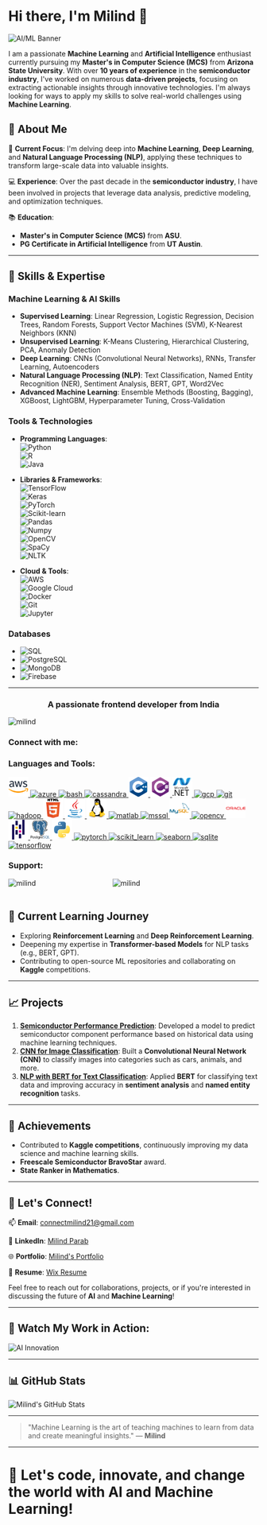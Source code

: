# Hi there, I'm Milind 👋

![AI/ML Banner](https://media.giphy.com/media/iIGT8Y1rOYhBpdHh1C/giphy.gif)

I am a passionate **Machine Learning** and **Artificial Intelligence** enthusiast currently pursuing my **Master's in Computer Science (MCS)** from **Arizona State University**. With over **10 years of experience** in the **semiconductor industry**, I've worked on numerous **data-driven projects**, focusing on extracting actionable insights through innovative technologies. I'm always looking for ways to apply my skills to solve real-world challenges using **Machine Learning**.

## 🚀 About Me

🔬 **Current Focus**: I'm delving deep into **Machine Learning**, **Deep Learning**, and **Natural Language Processing (NLP)**, applying these techniques to transform large-scale data into valuable insights.

💻 **Experience**: Over the past decade in the **semiconductor industry**, I have been involved in projects that leverage data analysis, predictive modeling, and optimization techniques.

📚 **Education**:  
- **Master's in Computer Science (MCS)** from **ASU**.  
- **PG Certificate in Artificial Intelligence** from **UT Austin**.

---

## 🧠 Skills & Expertise

### **Machine Learning & AI Skills**

- **Supervised Learning**: Linear Regression, Logistic Regression, Decision Trees, Random Forests, Support Vector Machines (SVM), K-Nearest Neighbors (KNN)
- **Unsupervised Learning**: K-Means Clustering, Hierarchical Clustering, PCA, Anomaly Detection
- **Deep Learning**: CNNs (Convolutional Neural Networks), RNNs, Transfer Learning, Autoencoders
- **Natural Language Processing (NLP)**: Text Classification, Named Entity Recognition (NER), Sentiment Analysis, BERT, GPT, Word2Vec
- **Advanced Machine Learning**: Ensemble Methods (Boosting, Bagging), XGBoost, LightGBM, Hyperparameter Tuning, Cross-Validation

### **Tools & Technologies**

- **Programming Languages**:  
  ![Python](https://img.shields.io/badge/python-3776AB?style=for-the-badge&logo=python&logoColor=white)  
  ![R](https://img.shields.io/badge/R-276DC3?style=for-the-badge&logo=r&logoColor=white)  
  ![Java](https://img.shields.io/badge/Java-007396?style=for-the-badge&logo=java&logoColor=white)
  
- **Libraries & Frameworks**:  
  ![TensorFlow](https://img.shields.io/badge/TensorFlow-FF6F00?style=for-the-badge&logo=tensorflow&logoColor=white)  
  ![Keras](https://img.shields.io/badge/Keras-D00000?style=for-the-badge&logo=keras&logoColor=white)  
  ![PyTorch](https://img.shields.io/badge/PyTorch-EE4C2C?style=for-the-badge&logo=pytorch&logoColor=white)  
  ![Scikit-learn](https://img.shields.io/badge/Scikit--learn-F7931E?style=for-the-badge&logo=scikit-learn&logoColor=white)  
  ![Pandas](https://img.shields.io/badge/Pandas-150458?style=for-the-badge&logo=pandas&logoColor=white)  
  ![Numpy](https://img.shields.io/badge/Numpy-013243?style=for-the-badge&logo=numpy&logoColor=white)  
  ![OpenCV](https://img.shields.io/badge/OpenCV-5C3EE8?style=for-the-badge&logo=opencv&logoColor=white)  
  ![SpaCy](https://img.shields.io/badge/SpaCy-2C3E50?style=for-the-badge&logo=spacy&logoColor=white)  
  ![NLTK](https://img.shields.io/badge/NLTK-4C1A50?style=for-the-badge&logo=nltk&logoColor=white)
  
- **Cloud & Tools**:  
  ![AWS](https://img.shields.io/badge/AWS-232F3E?style=for-the-badge&logo=amazonaws&logoColor=white)  
  ![Google Cloud](https://img.shields.io/badge/Google_Cloud-4285F4?style=for-the-badge&logo=googlecloud&logoColor=white)  
  ![Docker](https://img.shields.io/badge/Docker-2496ED?style=for-the-badge&logo=docker&logoColor=white)  
  ![Git](https://img.shields.io/badge/Git-F05032?style=for-the-badge&logo=git&logoColor=white)  
  ![Jupyter](https://img.shields.io/badge/Jupyter-F37626?style=for-the-badge&logo=jupyter&logoColor=white)
  
### **Databases**

- ![SQL](https://img.shields.io/badge/SQL-4479A1?style=for-the-badge&logo=sqlite&logoColor=white)
- ![PostgreSQL](https://img.shields.io/badge/PostgreSQL-316192?style=for-the-badge&logo=postgresql&logoColor=white)
- ![MongoDB](https://img.shields.io/badge/MongoDB-4EA94B?style=for-the-badge&logo=mongodb&logoColor=white)
- ![Firebase](https://img.shields.io/badge/Firebase-FFCA28?style=for-the-badge&logo=firebase&logoColor=black)

---
<h3 align="center">A passionate frontend developer from India</h3>

<p align="left"> <img src="https://komarev.com/ghpvc/?username=milind&label=Profile%20views&color=0e75b6&style=flat" alt="milind" /> </p>

<h3 align="left">Connect with me:</h3>
<p align="left">
</p>

<h3 align="left">Languages and Tools:</h3>
<p align="left"> <a href="https://aws.amazon.com" target="_blank" rel="noreferrer"> <img src="https://raw.githubusercontent.com/devicons/devicon/master/icons/amazonwebservices/amazonwebservices-original-wordmark.svg" alt="aws" width="40" height="40"/> </a> <a href="https://azure.microsoft.com/en-in/" target="_blank" rel="noreferrer"> <img src="https://www.vectorlogo.zone/logos/microsoft_azure/microsoft_azure-icon.svg" alt="azure" width="40" height="40"/> </a> <a href="https://www.gnu.org/software/bash/" target="_blank" rel="noreferrer"> <img src="https://www.vectorlogo.zone/logos/gnu_bash/gnu_bash-icon.svg" alt="bash" width="40" height="40"/> </a> <a href="https://cassandra.apache.org/" target="_blank" rel="noreferrer"> <img src="https://www.vectorlogo.zone/logos/apache_cassandra/apache_cassandra-icon.svg" alt="cassandra" width="40" height="40"/> </a> <a href="https://www.w3schools.com/cpp/" target="_blank" rel="noreferrer"> <img src="https://raw.githubusercontent.com/devicons/devicon/master/icons/cplusplus/cplusplus-original.svg" alt="cplusplus" width="40" height="40"/> </a> <a href="https://www.w3schools.com/cs/" target="_blank" rel="noreferrer"> <img src="https://raw.githubusercontent.com/devicons/devicon/master/icons/csharp/csharp-original.svg" alt="csharp" width="40" height="40"/> </a> <a href="https://dotnet.microsoft.com/" target="_blank" rel="noreferrer"> <img src="https://raw.githubusercontent.com/devicons/devicon/master/icons/dot-net/dot-net-original-wordmark.svg" alt="dotnet" width="40" height="40"/> </a> <a href="https://cloud.google.com" target="_blank" rel="noreferrer"> <img src="https://www.vectorlogo.zone/logos/google_cloud/google_cloud-icon.svg" alt="gcp" width="40" height="40"/> </a> <a href="https://git-scm.com/" target="_blank" rel="noreferrer"> <img src="https://www.vectorlogo.zone/logos/git-scm/git-scm-icon.svg" alt="git" width="40" height="40"/> </a> <a href="https://hadoop.apache.org/" target="_blank" rel="noreferrer"> <img src="https://www.vectorlogo.zone/logos/apache_hadoop/apache_hadoop-icon.svg" alt="hadoop" width="40" height="40"/> </a> <a href="https://www.w3.org/html/" target="_blank" rel="noreferrer"> <img src="https://raw.githubusercontent.com/devicons/devicon/master/icons/html5/html5-original-wordmark.svg" alt="html5" width="40" height="40"/> </a> <a href="https://www.java.com" target="_blank" rel="noreferrer"> <img src="https://raw.githubusercontent.com/devicons/devicon/master/icons/java/java-original.svg" alt="java" width="40" height="40"/> </a> <a href="https://www.linux.org/" target="_blank" rel="noreferrer"> <img src="https://raw.githubusercontent.com/devicons/devicon/master/icons/linux/linux-original.svg" alt="linux" width="40" height="40"/> </a> <a href="https://www.mathworks.com/" target="_blank" rel="noreferrer"> <img src="https://upload.wikimedia.org/wikipedia/commons/2/21/Matlab_Logo.png" alt="matlab" width="40" height="40"/> </a> <a href="https://www.microsoft.com/en-us/sql-server" target="_blank" rel="noreferrer"> <img src="https://www.svgrepo.com/show/303229/microsoft-sql-server-logo.svg" alt="mssql" width="40" height="40"/> </a> <a href="https://www.mysql.com/" target="_blank" rel="noreferrer"> <img src="https://raw.githubusercontent.com/devicons/devicon/master/icons/mysql/mysql-original-wordmark.svg" alt="mysql" width="40" height="40"/> </a> <a href="https://opencv.org/" target="_blank" rel="noreferrer"> <img src="https://www.vectorlogo.zone/logos/opencv/opencv-icon.svg" alt="opencv" width="40" height="40"/> </a> <a href="https://www.oracle.com/" target="_blank" rel="noreferrer"> <img src="https://raw.githubusercontent.com/devicons/devicon/master/icons/oracle/oracle-original.svg" alt="oracle" width="40" height="40"/> </a> <a href="https://pandas.pydata.org/" target="_blank" rel="noreferrer"> <img src="https://raw.githubusercontent.com/devicons/devicon/2ae2a900d2f041da66e950e4d48052658d850630/icons/pandas/pandas-original.svg" alt="pandas" width="40" height="40"/> </a> <a href="https://www.postgresql.org" target="_blank" rel="noreferrer"> <img src="https://raw.githubusercontent.com/devicons/devicon/master/icons/postgresql/postgresql-original-wordmark.svg" alt="postgresql" width="40" height="40"/> </a> <a href="https://www.python.org" target="_blank" rel="noreferrer"> <img src="https://raw.githubusercontent.com/devicons/devicon/master/icons/python/python-original.svg" alt="python" width="40" height="40"/> </a> <a href="https://pytorch.org/" target="_blank" rel="noreferrer"> <img src="https://www.vectorlogo.zone/logos/pytorch/pytorch-icon.svg" alt="pytorch" width="40" height="40"/> </a> <a href="https://scikit-learn.org/" target="_blank" rel="noreferrer"> <img src="https://upload.wikimedia.org/wikipedia/commons/0/05/Scikit_learn_logo_small.svg" alt="scikit_learn" width="40" height="40"/> </a> <a href="https://seaborn.pydata.org/" target="_blank" rel="noreferrer"> <img src="https://seaborn.pydata.org/_images/logo-mark-lightbg.svg" alt="seaborn" width="40" height="40"/> </a> <a href="https://www.sqlite.org/" target="_blank" rel="noreferrer"> <img src="https://www.vectorlogo.zone/logos/sqlite/sqlite-icon.svg" alt="sqlite" width="40" height="40"/> </a> <a href="https://www.tensorflow.org" target="_blank" rel="noreferrer"> <img src="https://www.vectorlogo.zone/logos/tensorflow/tensorflow-icon.svg" alt="tensorflow" width="40" height="40"/> </a> </p>

<h3 align="left">Support:</h3>
<p><a href="https://www.buymeacoffee.com/milind"> <img align="left" src="https://cdn.buymeacoffee.com/buttons/v2/default-yellow.png" height="50" width="210" alt="milind" /></a><a href="https://ko-fi.com/milind"> <img align="left" src="https://cdn.ko-fi.com/cdn/kofi3.png?v=3" height="50" width="210" alt="milind" /></a></p><br><br>


## 🌱 Current Learning Journey

- Exploring **Reinforcement Learning** and **Deep Reinforcement Learning**.
- Deepening my expertise in **Transformer-based Models** for NLP tasks (e.g., BERT, GPT).
- Contributing to open-source ML repositories and collaborating on **Kaggle** competitions.

---

## 📈 Projects

1. **[Semiconductor Performance Prediction](https://github.com/milind/semiconductor-performance)**: Developed a model to predict semiconductor component performance based on historical data using machine learning techniques.
2. **[CNN for Image Classification](https://github.com/milind/cnn-image-classification)**: Built a **Convolutional Neural Network (CNN)** to classify images into categories such as cars, animals, and more.
3. **[NLP with BERT for Text Classification](https://github.com/milind/nlp-bert)**: Applied **BERT** for classifying text data and improving accuracy in **sentiment analysis** and **named entity recognition** tasks.

---

## 🌟 Achievements

- Contributed to **Kaggle competitions**, continuously improving my data science and machine learning skills.
- **Freescale Semiconductor BravoStar** award.
- **State Ranker in Mathematics**.

---

## 🤖 Let's Connect!

📫 **Email**: [connectmilind21@gmail.com](mailto:milind@example.com)

🔗 **LinkedIn**: [Milind Parab](https://www.linkedin.com/in/milindparab/)

🌐 **Portfolio**: [Milind's Portfolio](https://olympus.mygreatlearning.com/eportfolio)

💼 **Resume**: [Wix Resume](https://milindparab.wixsite.com/profile/resume)

Feel free to reach out for collaborations, projects, or if you're interested in discussing the future of **AI** and **Machine Learning**!

---

## 🎥 Watch My Work in Action:

![AI Innovation](https://media.giphy.com/media/26gF7CTNzzZwFktW4/giphy.gif)

---

## 📊 GitHub Stats

![Milind's GitHub Stats](https://github-readme-stats.vercel.app/api?username=milind&show_icons=true&hide_title=true&hide=prs&count_private=true&theme=tokyonight)

---

> "Machine Learning is the art of teaching machines to learn from data and create meaningful insights." — **Milind**

---

# 🚀 Let's code, innovate, and change the world with AI and Machine Learning!
